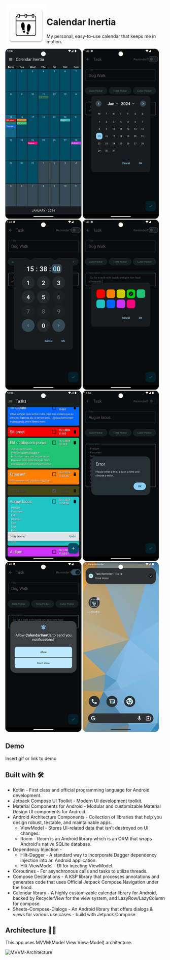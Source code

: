<img align="left" width="130" height="130" src="https://github.com/valbac/CalendarInertia/blob/master/app/src/main/res/mipmap-xxxhdpi/ic_launcher.webp" alt="app icon">

# Calendar Inertia

My personal, easy-to-use calendar that keeps me in motion.



<div align="left">
<img src = "https://github.com/valbac/CalendarInertia/blob/master/ART/Screenshot_20240115_130725.png" width ="240" />
<img src = "https://github.com/valbac/CalendarInertia/blob/master/ART/Screenshot_20240115_024018.png" width ="240" />
<img src = "https://github.com/valbac/CalendarInertia/blob/master/ART/Screenshot_20240115_024031.png" width ="240" />
<img src = "https://github.com/valbac/CalendarInertia/blob/master/ART/Screenshot_20240115_024041.png" width ="240" />
</div>

<div align="left">
<img src = "https://github.com/valbac/CalendarInertia/blob/master/ART/Screenshot_20240115_130804.png" width ="240" />
<img src = "https://github.com/valbac/CalendarInertia/blob/master/ART/Screenshot_20240115_125434.png" width ="240" />
<img src = "https://github.com/valbac/CalendarInertia/blob/master/ART/Screenshot_20240115_024052.png" width ="240" />
<img src = "https://github.com/valbac/CalendarInertia/blob/master/ART/Screenshot_20240115_131104.png" width ="240" />
</div>


## Demo

Insert gif or link to demo


## Built with 🛠

- Kotlin - First class and official programming language for Android development.
- Jetpack Compose UI Toolkit - Modern UI development toolkit.
- Material Components for Android - Modular and customizable Material Design UI components for Android.
- Android Architecture Components - Collection of libraries that help you design robust, testable, and maintainable apps.
    - ViewModel - Stores UI-related data that isn't destroyed on UI changes.
    - Room - Room is an Android library which is an ORM that wraps Android's native SQLite database.
- Dependency Injection -
    - Hilt-Dagger - A standard way to incorporate Dagger dependency injection into an Android application.
    - Hilt-ViewModel - DI for injecting ViewModel.
- Coroutines - For asynchronous calls and tasks to utilize threads.
- Compose Destinations - A KSP library that processes annotations and generates code that uses Official Jetpack Compose Navigation under the hood. 
- Calendar library - A highly customizable calendar library for Android, backed by RecyclerView for the view system, and LazyRow/LazyColumn for compose.
- Sheets-Compose-Dialogs - An Android library that offers dialogs & views for various use cases - build with Jetpack Compose.
## Architecture 👷‍♂️
This app uses MVVM(Model View View-Model) architecture.

![MVVM-Architecture](https://raw.githubusercontent.com/aritra-tech/Notify/master/art/mvvm.png)
